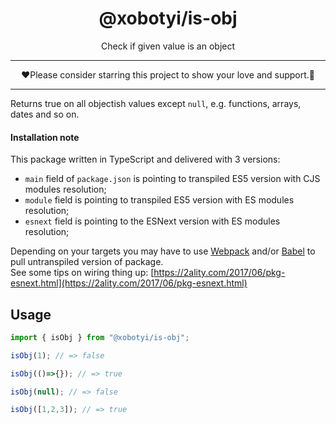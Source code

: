 <div align="center">
  <h1>@xobotyi/is-obj</h1>
  <p>Check if given value is an object</p>
</div>

---

<div align="center">❤️Please consider starring this project to show your love and support.🙌</div>

---

Returns true on all objectish values except `null`, e.g. functions, arrays, dates and so on.

#### Installation note

This package written in TypeScript and delivered with 3 versions:

- `main` field of `package.json` is pointing to transpiled ES5 version with CJS modules resolution;
- `module` field is pointing to transpiled ES5 version with ES modules resolution;
- `esnext` field is pointing to the ESNext version with ES modules resolution;

Depending on your targets you may have to use [Webpack](https://webpack.js.org/) and/or
[Babel](http://babeljs.io/) to pull untranspiled version of package.  
See some tips on wiring thing up: [https://2ality.com/2017/06/pkg-esnext.html](https://2ality.com/2017/06/pkg-esnext.html)

## Usage
```typescript
import { isObj } from "@xobotyi/is-obj";

isObj(1); // => false

isObj(()=>{}); // => true

isObj(null); // => false

isObj([1,2,3]); // => true
```
